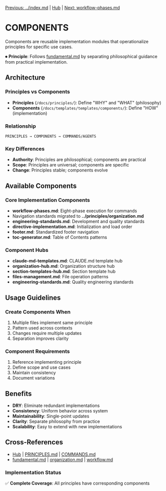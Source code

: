 
[Previous: ../index.md](../philosophy/index.md) | [Hub](../philosophy/index.md) | [Next: workflow-phases.md](workflow-phases.md)

# COMPONENTS

Components are reusable implementation modules that operationalize principles for specific use cases.

⏺ **Principle**: Follows [fundamental.md](../../principles/fundamental.md) by separating philosophical guidance from practical implementation.

## Architecture

### Principles vs Components
- **Principles** (`/docs/principles/`): Define "WHY" and "WHAT" (philosophy)
- **Components** (`/docs/templates/templates/components/`): Define "HOW" (implementation)

### Relationship
```
PRINCIPLES → COMPONENTS → COMMANDS/AGENTS
```

### Key Differences
- **Authority**: Principles are philosophical; components are practical
- **Scope**: Principles are universal; components are specific
- **Change**: Principles stable; components evolve

## Available Components

### Core Implementation Components
- **workflow-phases.md**: Eight-phase execution for commands
- Navigation standards migrated to **../principles/organization.md**
- **engineering-standards.md**: Development and quality standards
- **directive-implementation.md**: Initialization and load order
- **footer.md**: Standardized footer navigation
- **toc-generator.md**: Table of Contents patterns

### Component Hubs
- **claude-md-templates.md**: CLAUDE.md template hub
- **organization-hub.md**: Organization structure hub
- **section-templates-hub.md**: Section template hub
- **files-management.md**: File operation patterns
- **engineering-standards.md**: Quality engineering standards

## Usage Guidelines

### Create Components When
1. Multiple files implement same principle
2. Pattern used across contexts
3. Changes require multiple updates
4. Separation improves clarity

### Component Requirements
1. Reference implementing principle
2. Define scope and use cases
3. Maintain consistency
4. Document variations

## Benefits
- **DRY**: Eliminate redundant implementations
- **Consistency**: Uniform behavior across system
- **Maintainability**: Single-point updates
- **Clarity**: Separate philosophy from practice
- **Scalability**: Easy to extend with new implementations

## Cross-References
- [Hub](../philosophy/index.md) | [PRINCIPLES.md](principles/PRINCIPLES.md) | [COMMANDS.md](../../commands-docs/COMMANDS.md)
- [fundamental.md](../../principles/fundamental.md) | [organization.md](../../principles/organization.md) | [workflow.md](../../principles/workflow.md)

### Implementation Status
✅ **Complete Coverage**: All principles have corresponding components
